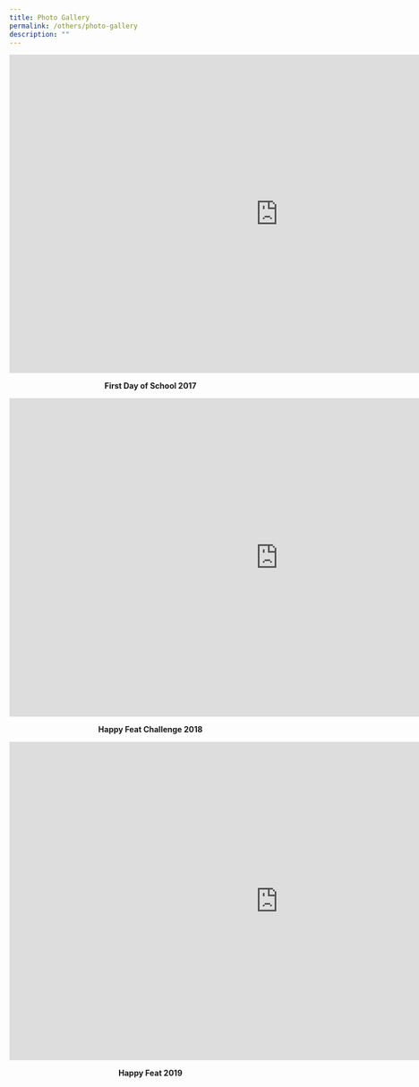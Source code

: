 ```yaml
---
title: Photo Gallery
permalink: /others/photo-gallery
description: ""
---
```

<iframe src="https://docs.google.com/presentation/d/e/2PACX-1vRp9_WKR9R0yT25x9ZS5wW93aqh85QGppGpdhAqc4SexcEk-fnQPFRqd2DhS8KX-MAST11KvyBg4-ms/embed?start=false&loop=false&delayms=10000" frameborder="0" width="960" height="569" allowfullscreen="true"></iframe>
<p style="text-align: center;"><strong>First Day of School 2017</strong></p>
<iframe src="https://docs.google.com/presentation/d/e/2PACX-1vQXIrBa2wdq1RtQ5sv6mr5JNNHUdAIUW5ZQ2Ir5t2Z2wCCluRMZ8yE02bT9Li8drx-ycF3twJbRQVL7/embed?start=false&loop=false&delayms=10000" frameborder="0" width="960" height="569" allowfullscreen="true"></iframe>
<p style="text-align: center;"><strong>Happy Feat Challenge 2018</strong></p>
<iframe src="https://docs.google.com/presentation/d/e/2PACX-1vQXtll6qxOjHaIgys9VzDWgWHUeU4NG1KulagVT0JTU4zdgcbaCPkHvw9nPyCoAt7OKHfpSiYEL2-nh/embed?start=false&loop=false&delayms=10000" frameborder="0" width="960" height="569" allowfullscreen="true"></iframe>
<p style="text-align: center;"><strong>Happy Feat 2019</strong></p>